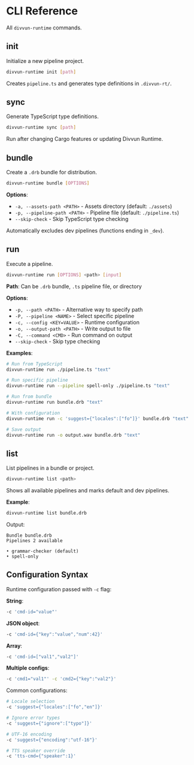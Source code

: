 # CLI Reference

All `divvun-runtime` commands.

## init

Initialize a new pipeline project.

```bash
divvun-runtime init [path]
```

Creates `pipeline.ts` and generates type definitions in `.divvun-rt/`.

## sync

Generate TypeScript type definitions.

```bash
divvun-runtime sync [path]
```

Run after changing Cargo features or updating Divvun Runtime.

## bundle

Create a `.drb` bundle for distribution.

```bash
divvun-runtime bundle [OPTIONS]
```

**Options**:
- `-a, --assets-path <PATH>` - Assets directory (default: `./assets`)
- `-p, --pipeline-path <PATH>` - Pipeline file (default: `./pipeline.ts`)
- `--skip-check` - Skip TypeScript type checking

Automatically excludes dev pipelines (functions ending in `_dev`).

## run

Execute a pipeline.

```bash
divvun-runtime run [OPTIONS] <path> [input]
```

**Path**: Can be `.drb` bundle, `.ts` pipeline file, or directory

**Options**:
- `-p, --path <PATH>` - Alternative way to specify path
- `-P, --pipeline <NAME>` - Select specific pipeline
- `-c, --config <KEY=VALUE>` - Runtime configuration
- `-o, --output-path <PATH>` - Write output to file
- `-C, --command <CMD>` - Run command on output
- `--skip-check` - Skip type checking

**Examples**:
```bash
# Run from TypeScript
divvun-runtime run ./pipeline.ts "text"

# Run specific pipeline
divvun-runtime run --pipeline spell-only ./pipeline.ts "text"

# Run from bundle
divvun-runtime run bundle.drb "text"

# With configuration
divvun-runtime run -c 'suggest={"locales":["fo"]}' bundle.drb "text"

# Save output
divvun-runtime run -o output.wav bundle.drb "text"
```

## list

List pipelines in a bundle or project.

```bash
divvun-runtime list <path>
```

Shows all available pipelines and marks default and dev pipelines.

**Example**:
```bash
divvun-runtime list bundle.drb
```

Output:
```
Bundle bundle.drb
Pipelines 2 available

• grammar-checker (default)
• spell-only
```

## Configuration Syntax

Runtime configuration passed with `-c` flag:

**String**:
```bash
-c 'cmd-id="value"'
```

**JSON object**:
```bash
-c 'cmd-id={"key":"value","num":42}'
```

**Array**:
```bash
-c 'cmd-id=["val1","val2"]'
```

**Multiple configs**:
```bash
-c 'cmd1="val1"' -c 'cmd2={"key":"val2"}'
```

Common configurations:
```bash
# Locale selection
-c 'suggest={"locales":["fo","en"]}'

# Ignore error types
-c 'suggest={"ignore":["typo"]}'

# UTF-16 encoding
-c 'suggest={"encoding":"utf-16"}'

# TTS speaker override
-c 'tts-cmd={"speaker":1}'
```
